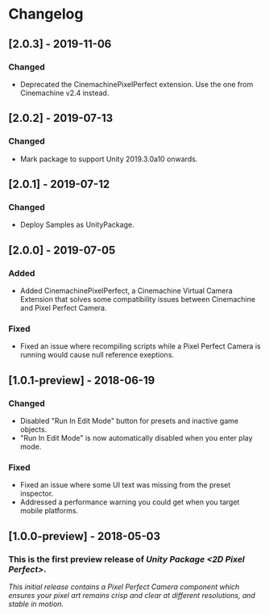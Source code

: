 # Changelog

## [2.0.3] - 2019-11-06

### Changed
- Deprecated the CinemachinePixelPerfect extension. Use the one from Cinemachine v2.4 instead.

## [2.0.2] - 2019-07-13

### Changed

- Mark package to support Unity 2019.3.0a10 onwards.

## [2.0.1] - 2019-07-12

### Changed

- Deploy Samples as UnityPackage.

## [2.0.0] - 2019-07-05

### Added

- Added CinemachinePixelPerfect, a Cinemachine Virtual Camera Extension that solves some compatibility issues between Cinemachine and Pixel Perfect Camera.

### Fixed

- Fixed an issue where recompiling scripts while a Pixel Perfect Camera is running would cause null reference exeptions.

## [1.0.1-preview] - 2018-06-19

### Changed

- Disabled "Run In Edit Mode" button for presets and inactive game objects.
- "Run In Edit Mode" is now automatically disabled when you enter play mode.

### Fixed

- Fixed an issue where some UI text was missing from the preset inspector.
- Addressed a performance warning you could get when you target mobile platforms.

## [1.0.0-preview] - 2018-05-03

### This is the first preview release of *Unity Package \<2D Pixel Perfect\>*.

*This initial release contains a Pixel Perfect Camera component which ensures your pixel art remains crisp and clear at different resolutions, and stable in motion.*
